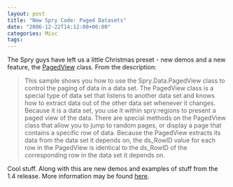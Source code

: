 ```yaml
---
layout: post
title: "New Spry Code: Paged Datasets"
date: "2006-12-22T14:12:00+06:00"
categories: Misc 
tags: 
---
```


The Spry guys have left us a little Christmas preset - new demos and a new feature, the <a href="http://labs.adobe.com/technologies/spry/samples/data_region/SpryPagedViewSample.html">PagedView</a> class. From the description:

<blockquote>
This sample shows you how to use the Spry.Data.PagedView class to control the paging of data in a data set. The PagedView class is a special type of data set that listens to another data set and knows how to extract data out of the other data set whenever it changes. Because it is a data set, you use it within spry:regions to present a paged view of the data. There are special methods on the PagedView class that allow you to jump to random pages, or display a page that contains a specific row of data. Because the PagedView extracts its data from the data set it depends on, the ds_RowID value for each row in the PagedView is identical to the ds_RowID of the corresponding row in the data set it depends on.
</blockquote>

Cool stuff. Along with this are new demos and examples of stuff from the 1.4 release. More information may be found <a href="http://www.adobe.com/cfusion/webforums/forum/messageview.cfm?forumid=72&catid=602&threadid=1226651&enterthread=y">here</a>.